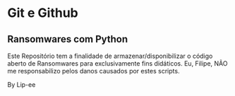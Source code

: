 # Git e Github
## Ransomwares com Python

Este Repositório tem a finalidade de armazenar/disponibilizar o código aberto de Ransomwares para exclusivamente fins didáticos.
Eu, Filipe, NÃO me responsabilizo pelos danos causados por estes scripts.

By Lip-ee
